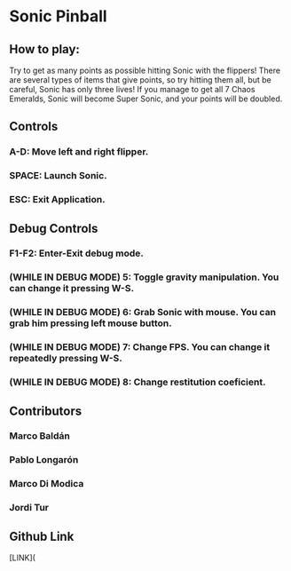# Sonic Pinball

## How to play:
Try to get as many points as possible hitting Sonic with the flippers! There are several types of items that give points, so try hitting them all, but be careful, Sonic has only three lives! 
If you manage to get all 7 Chaos Emeralds, Sonic will become Super Sonic, and your points will be doubled.

## Controls
### A-D: Move left and right flipper.
### SPACE: Launch Sonic.
### ESC: Exit Application.
 
## Debug Controls
### F1-F2: Enter-Exit debug mode.
### (WHILE IN DEBUG MODE) 5: Toggle gravity manipulation. You can change it pressing W-S.
### (WHILE IN DEBUG MODE) 6: Grab Sonic with mouse. You can grab him pressing left mouse button.
### (WHILE IN DEBUG MODE) 7: Change FPS. You can change it repeatedly pressing W-S.
### (WHILE IN DEBUG MODE) 8: Change restitution coeficient.

## Contributors
### Marco Baldán
### Pablo Longarón
### Marco Di Modica
### Jordi Tur

## Github Link
[LINK](
